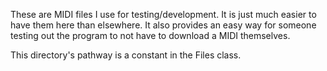 These are MIDI files I use for testing/development. 
It is just much easier to have them here than elsewhere.
It also provides an easy way for someone testing out the program to not have to download a MIDI themselves.

This directory's pathway is a constant in the Files class.